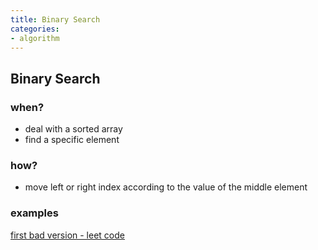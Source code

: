 ```yaml
---
title: Binary Search
categories:
- algorithm
---
```


## Binary Search
### when?
- deal with a sorted array
- find a specific element

### how?
- move left or right index according to the value of the middle element

### examples
[first bad version - leet code](https://ko-door.github.io/algorithm/2022/01/03/first-bad-version.html)

